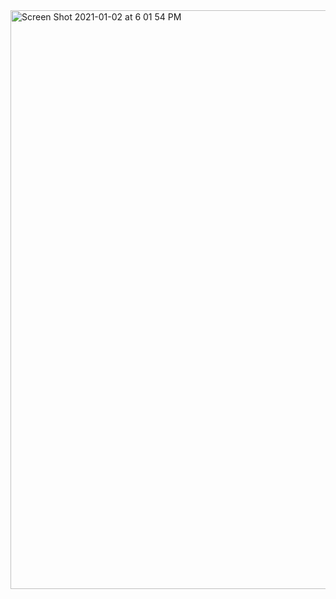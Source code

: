 <img width="926" alt="Screen Shot 2021-01-02 at 6 01 54 PM" src="https://user-images.githubusercontent.com/66393141/103468483-7102bc00-4d27-11eb-96e2-cc99d3021c4c.png">
